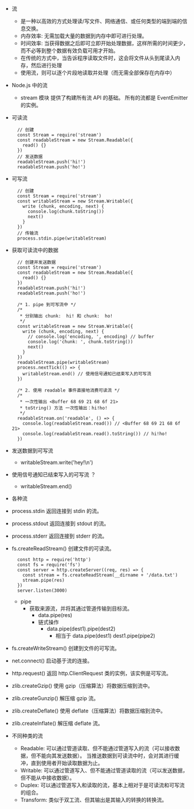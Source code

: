 - 流
  - 是一种以高效的方式处理读/写文件、网络通信、或任何类型的端到端的信息交换。
  - 内存效率: 无需加载大量的数据到内存中即可进行处理。
  - 时间效率: 当获得数据之后即可立即开始处理数据，这样所需的时间更少，而不必等到整个数据有效负载可用才开始。
  - 在传统的方式中，当告诉程序读取文件时，这会将文件从头到尾读入内存，然后进行处理
  - 使用流，则可以逐个片段地读取并处理（而无需全部保存在内存中）

- Node.js 中的流
  - stream 模块 提供了构建所有流 API 的基础。 所有的流都是 EventEmitter 的实例。

- 可读流
  ```
    // 创建
    const Stream = require('stream')
    const readableStream = new Stream.Readable({
      read() {}
    })
    // 发送数据
    readableStream.push('hi!')
    readableStream.push('ho!')
  ```
- 可写流
  ```
    // 创建
    const Stream = require('stream')
    const writableStream = new Stream.Writable({
      write (chunk, encoding, next) {
        console.log(chunk.toString())
        next()
      }
    })
    // 传输流
    process.stdin.pipe(writableStream)
  ```

- 获取可读流中的数据
  ```
    // 创建并发送数据
    const Stream = require('stream')
    const readableStream = new Stream.Readable({
      read() {}
    })
    readableStream.push('hi!')
    readableStream.push('ho!')

    /* 1. pipe 到可写流中 */
    /*
     * 分别输出 chunk:  hi! 和 chunk:  ho!
     */
    const writableStream = new Stream.Writable({
      write (chunk, encoding, next) {
        // console.log('encoding, ', encoding) // buffer
        console.log('chunk: ', chunk.toString())
        next()
      }
    })
    readableStream.pipe(writableStream)
    process.nextTick(() => {
      writableStream.end() // 使用信号通知已结束写入的可写流
    })

    /* 2. 使用 readable 事件直接地消费可读流 */
    /*
     * 一次性输出 <Buffer 68 69 21 68 6f 21>
     * toString() 方法 一次性输出：hi!ho!
     */
    readableStream.on('readable', () => {
      console.log(readableStream.read()) // <Buffer 68 69 21 68 6f 21>
      console.log(readableStream.read().toString()) // hi!ho!
    })

  ```

- 发送数据到可写流
  - writableStream.write('hey!\n')
- 使用信号通知已结束写入的可写流 ？
  - writableStream.end()

- 各种流
- process.stdin 返回连接到 stdin 的流。
- process.stdout 返回连接到 stdout 的流。
- process.stderr 返回连接到 stderr 的流。
- fs.createReadStream() 创建文件的可读流。
  ```
    const http = require('http')
    const fs = require('fs')
    const server = http.createServer((req, res) => {
      const stream = fs.createReadStream(__dirname + '/data.txt')
      stream.pipe(res)
    })
    server.listen(3000)
  ```
  - pipe
    - 获取来源流，并将其通过管道传输到目标流。
      - data.pipe(res)
      - 链式操作
        - data.pipe(dest1).pipe(dest2)
          - 相当于 data.pipe(dest1) dest1.pipe(pipe2)

- fs.createWriteStream() 创建到文件的可写流。
- net.connect() 启动基于流的连接。
- http.request() 返回 http.ClientRequest 类的实例，该实例是可写流。
- zlib.createGzip() 使用 gzip（压缩算法）将数据压缩到流中。
- zlib.createGunzip() 解压缩 gzip 流。
- zlib.createDeflate() 使用 deflate（压缩算法）将数据压缩到流中。
- zlib.createInflate() 解压缩 deflate 流。

- 不同种类的流
  - Readable: 可以通过管道读取、但不能通过管道写入的流（可以接收数据，但不能向其发送数据）。 当推送数据到可读流中时，会对其进行缓冲，直到使用者开始读取数据为止。
  - Writable: 可以通过管道写入、但不能通过管道读取的流（可以发送数据，但不能从中接收数据）。
  - Duplex: 可以通过管道写入和读取的流，基本上相对于是可读流和可写流的组合。
  - Transform: 类似于双工流、但其输出是其输入的转换的转换流。